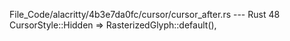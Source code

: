 File_Code/alacritty/4b3e7da0fc/cursor/cursor_after.rs --- Rust
                                                                                                                                                            48         CursorStyle::Hidden => RasterizedGlyph::default(),

